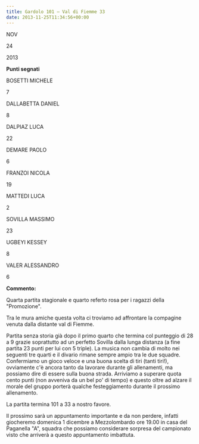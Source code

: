 ```yaml
---
title: Gardolo 101 – Val di Fiemme 33
date: 2013-11-25T11:34:56+00:00
---
```

NOV

24

2013

**Punti segnati**

BOSETTI MICHELE

7

DALLABETTA DANIEL

8

DALPIAZ LUCA

22

DEMARE PAOLO

6

FRANZOI NICOLA

19

MATTEDI LUCA

2

SOVILLA MASSIMO

23

UGBEYI KESSEY

8

VALER ALESSANDRO

6

**Commento:**

Quarta partita stagionale e quarto referto rosa per i ragazzi della "Promozione".

Tra le mura amiche questa volta ci troviamo ad affrontare la compagine venuta dalla distante val di Fiemme.

Partita senza storia già dopo il primo quarto che termina col punteggio di 28 a 9 grazie soprattutto ad un perfetto Sovilla dalla lunga distanza (a fine partita 23 punti per lui con 5 triple). La musica non cambia di molto nei seguenti tre quarti e il divario rimane sempre ampio tra le due squadre. Confermiamo un gioco veloce e una buona scelta di tiri (tanti tiri!), ovviamente c'è ancora tanto da lavorare durante gli allenamenti, ma possiamo dire di essere sulla buona strada. Arriviamo a superare quota cento punti (non avveniva da un bel po' di tempo) e questo oltre ad alzare il morale del gruppo porterà qualche festeggiamento durante il prossimo allenamento.

La partita termina 101 a 33 a nostro favore.

Il prossimo sarà un appuntamento importante e da non perdere, infatti giocheremo domenica 1 dicembre a Mezzolombardo ore 19.00 in casa del Paganella "A", squadra che possiamo considerare sorpresa del campionato visto che arriverà a questo appuntamento imbattuta.